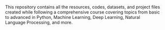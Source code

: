 This repository contains all the resources, codes, datasets, and project files created while following a comprehensive course covering topics from basic to advanced in Python, Machine Learning, Deep Learning, Natural Language Processing, and more.

